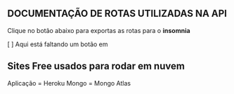 ## DOCUMENTAÇÃO DE ROTAS UTILIZADAS NA API

Clique no botão abaixo para exportas as rotas para o **insomnia**

[ ] Aqui está faltando um botão em

## Sites Free usados para rodar em nuvem
Aplicação = Heroku
Mongo = Mongo Atlas

